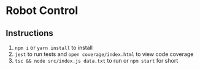 # Robot Control

## Instructions

1. `npm i` or `yarn install` to install
2. `jest` to run tests and `open coverage/index.html` to view code coverage
3. `tsc && node src/index.js data.txt` to run or `npm start` for short
